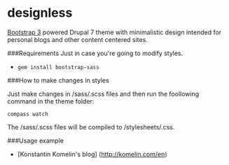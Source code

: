 designless
==========

[Bootstrap 3](https://github.com/twbs/bootstrap-sass) powered Drupal 7 theme with minimalistic design intended for personal blogs and other content centered sites.

###Requirements
Just in case you're going to modify styles.  

- `gem install bootstrap-sass`

###How to make changes in styles

Just make changes in /sass/.scss files and then run the foollowing command in the theme folder:

`compass watch`

The /sass/.scss files will be compiled to /stylesheets/.css.

###Usage example

- [Konstantin Komelin's blog] (http://komelin.com/en)
